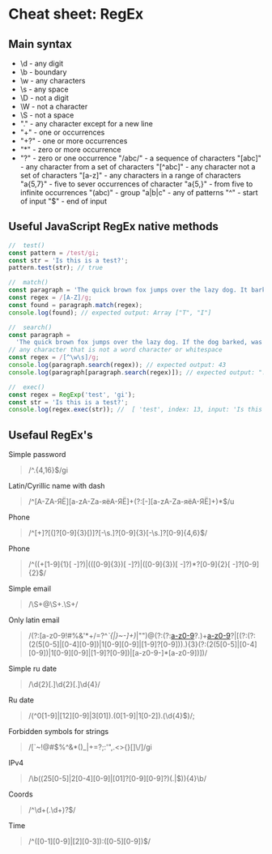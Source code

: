 # Cheat sheet: RegEx

## Main syntax

- \d - any digit
- \b - boundary
- \w - any characters
- \s - any space
- \D - not a digit
- \W - not a character
- \S - not a space
- "." - any character except for a new line
- "+" - one or occurrences
- "+?" - one or more occurrences
- "\*" - zero or more occurrence
- "?" - zero or one occurrence
  "/abc/" - a sequence of characters
  "[abc]" - any character from a set of characters
  "[^abc]" - any character not a set of characters
  "[a-z]" - any characters in a range of characters
  "a{5,7}" - five to sever occurrences of character
  "a{5,}" - from five to infinite occurrences
  "(abc)" - group
  "a|b|c" - any of patterns
  "^" - start of input
  "$" - end of input

## Useful JavaScript RegEx native methods

```javascript
//  test()
const pattern = /test/gi;
const str = 'Is this is a test?';
pattern.test(str); // true

//  match()
const paragraph = 'The quick brown fox jumps over the lazy dog. It barked.';
const regex = /[A-Z]/g;
const found = paragraph.match(regex);
console.log(found); // expected output: Array ["T", "I"]

//  search()
const paragraph =
  'The quick brown fox jumps over the lazy dog. If the dog barked, was it really lazy?';
// any character that is not a word character or whitespace
const regex = /[^\w\s]/g;
console.log(paragraph.search(regex)); // expected output: 43
console.log(paragraph[paragraph.search(regex)]); // expected output: "."

//  exec()
const regex = RegExp('test', 'gi');
const str = 'Is this is a test?';
console.log(regex.exec(str)); //  [ 'test', index: 13, input: 'Is this is a test?', groups: undefined ]
```

## Usefaul RegEx's

Simple password

> /^.{4,16}$/gi

Latin/Cyrillic name with dash

> /^[A-ZА-ЯЁ][a-zA-Zа-яёА-ЯЁ]+(?:[-][a-zA-Zа-яёА-ЯЁ]+)\*$/u

Phone

> /^[+]?[(]?[0-9]{3}[)]?[-\s.]?[0-9]{3}[-\s.]?[0-9]{4,6}$/

Phone

> /^((\+[1-9]{1}[ -]?)|(\([0-9]{3}\)[ -]?)|([0-9]{3})[ -]?)\*?[0-9]{2}[ -]?[0-9]{2}$/

Simple email

> /\S+@\S+\.\S+/

Only latin email

> /(?:[a-z0-9!#$%&'*+/=?^_`{|}~-]+(?:\.[a-z0-9!#$%&'*+/=?^_`{|}~-]+)_|"")@(?:(?:[a-z0-9](?:[a-z0-9-]_[a-z0-9])?\.)+[a-z0-9](?:[a-z0-9-]*[a-z0-9])?|\[(?:(?:(2(5[0-5]|[0-4][0-9])|1[0-9][0-9]|[1-9]?[0-9]))\.){3}(?:(2(5[0-5]|[0-4][0-9])|1[0-9][0-9]|[1-9]?[0-9])|[a-z0-9-]\*[a-z0-9])\])/

Simple ru date

> /\d{2}[.]\d{2}[.]\d{4}/

Ru date

> /(^0[1-9]|[12][0-9]|3[01]).(0[1-9]|1[0-2]).(\d{4}$)/;

Forbidden symbols for strings

> /[`~!@#$%^&\*()\_|+=?;:'",.<>{}[\]\\/]/gi

IPv4

> /\b((25[0-5]|2[0-4][0-9]|[01]?[0-9][0-9]?)(\.|$)){4}\b/

Coords

> /^\d+(\.\d+)?$/

Time

> /^([0-1][0-9]|[2][0-3]):([0-5][0-9])$/
